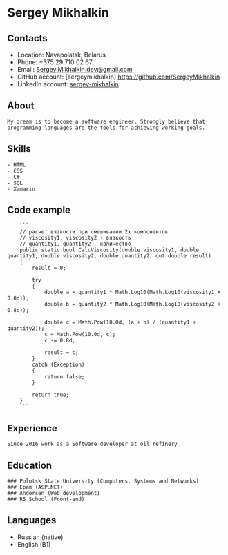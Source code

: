 # __Sergey Mikhalkin__

## Contacts
   - Location: Navapolatsk, Belarus
   - Phone: +375 29 710 02 67
   - Email: Sergey.Mikhalkin.dev@gmail.com
   - GitHub account: [sergeymikhalkin] https://github.com/SergeyMikhalkin
   - LinkedIn account: [sergey-mikhalkin](https://linkedin.com/in/sergey-mikhalkin)

## About
    My dream is to become a software engineer. Strongly believe that programming languages are the tools for achieving working goals. 

## Skills
    - HTML
    - CSS
    - C#
    - SQL
    - Xamarin

## Code example
        ```
        // расчет вязкости при смешивании 2х компонентов
        // viscosity1, viscosity2 - вязкость 
        // quantity1, quantity2 - количество
        public static bool CalcViscosity(double viscosity1, double quantity1, double viscosity2, double quantity2, out double result)
        {
            result = 0;

            try
            {
                double a = quantity1 * Math.Log10(Math.Log10(viscosity1 + 0.8d));
                double b = quantity2 * Math.Log10(Math.Log10(viscosity2 + 0.8d));

                double c = Math.Pow(10.0d, (a + b) / (quantity1 + quantity2));
                c = Math.Pow(10.0d, c);
                c -= 0.8d;

                result = c;
            }
            catch (Exception)
            {
                return false;
            }

            return true;
        }
        ```
## Experience
    Since 2016 work as a Software developer at oil refinery 

## Education
    ### Polotsk State University (Computers, Systems and Networks)
    ### Epam (ASP.NET)
    ### Andersen (Web development)
    ### RS School (Front-end)

## Languages
 - Russian (native)
 - English (B1)

